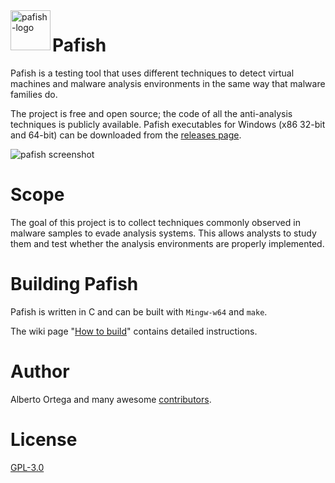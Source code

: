 
<img alt="pafish-logo" src="pafish/pafish.ico" align="left" width="64px">

# Pafish

Pafish is a testing tool that uses different techniques to detect virtual machines and malware analysis environments in the same way that malware families do.

The project is free and open source; the code of all the anti-analysis techniques is publicly available. Pafish executables for Windows (x86 32-bit and 64-bit) can be downloaded from the [releases page](https://github.com/a0rtega/pafish/releases).

![pafish screenshot](https://github.com/a0rtega/pafish/raw/dev/screenshots/v06/pafish_native_win10.png)

# Scope

The goal of this project is to collect techniques commonly observed in malware samples to evade analysis systems. This allows analysts to study them and test whether the analysis environments are properly implemented.

# Building Pafish

Pafish is written in C and can be built with `Mingw-w64` and `make`.

The wiki page "[How to build](https://github.com/a0rtega/pafish/wiki/How-to-build)" contains detailed instructions.

# Author

Alberto Ortega and many awesome [contributors](https://github.com/a0rtega/pafish/graphs/contributors).

# License

[GPL-3.0](LICENSE.txt)

